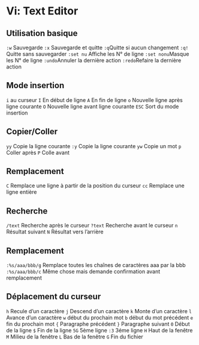 # Vi: Text Editor



## Utilisation basique
`:w` Sauvegarde
`:x` Sauvegarde et quitte
`:q`Quitte si aucun changement
`:q! `Quitte sans sauvegarder 
`:set nu` Affiche les N° de ligne
`:set nonu`Masque les N° de ligne
`:undo`Annuler la dernière action
`:redo`Refaire la dernière action

## Mode insertion
`i` au curseur 
`I` En début de ligne 
`A` En fin de ligne 
`o` Nouvelle ligne après ligne courante 
`O` Nouvelle ligne avant ligne courante 
`ESC` Sort du mode insertion

## Copier/Coller
`yy` Copie la ligne courante 
`:y` Copie la ligne courante
`yw` Copie un mot
`p` Coller après
`P` Colle avant

## Remplacement
`C` Remplace une ligne à partir de la position du curseur 
`cc` Remplace une ligne entière 

## Recherche
`/text` Recherche après le curseur
`?text` Recherche avant le curseur
`n` Résultat suivant 
`N` Résultat vers l’arrière 

## Remplacement
`:%s/aaa/bbb/g` Remplace toutes les chaînes de caractères aaa par la bbb 
`:%s/aaa/bbb/c` Même chose mais demande confirmation avant remplacement

## Déplacement du curseur
`h` Recule d’un caractère
`j` Descend  d’un caractère
`k` Monte d’un caractère
`l` Avance d’un caractère
`w` début du prochain mot 
`b` début du mot précédent
`e` fin du prochain mot 
`{` Paragraphe précédent 
`}` Paragraphe suivant 
`0` Début de la ligne
`$` Fin de la ligne
`5G` 5ème ligne 
`:3` 3éme ligne
`H` Haut de la fenêtre 
`M` Milieu de la fenêtre 
`L` Bas de la fenêtre 
`G` Fin du fichier

